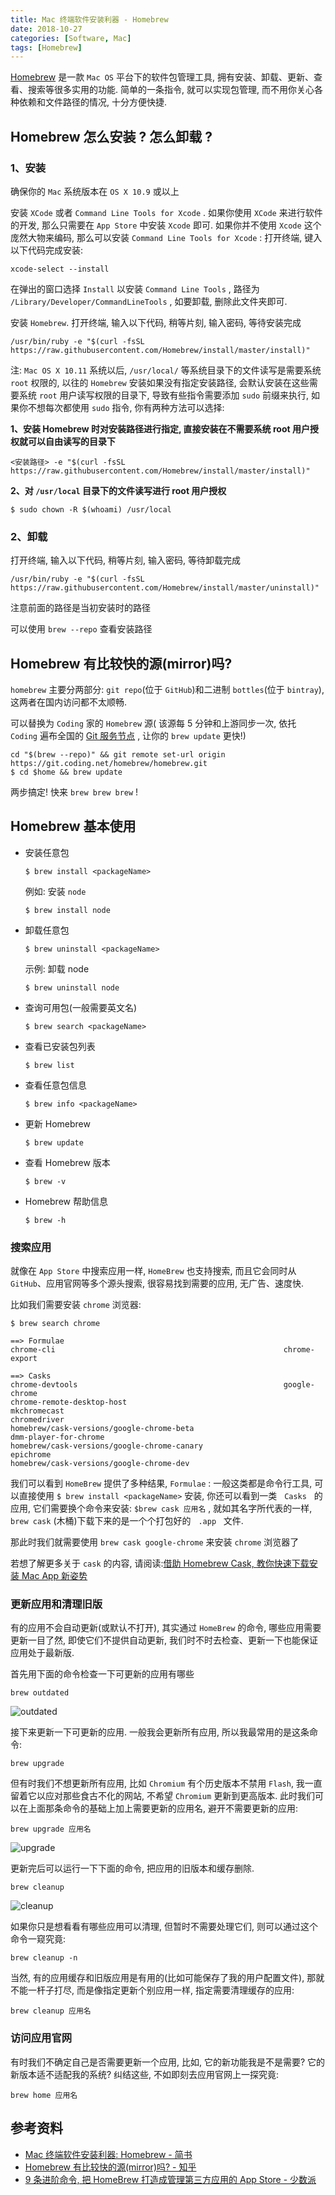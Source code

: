 ```yaml
---
title: Mac 终端软件安装利器 - Homebrew
date: 2018-10-27
categories: [Software, Mac]
tags: [Homebrew]
---
```


[Homebrew](https://brew.sh/index_zh-cn.html) 是一款 `Mac OS` 平台下的软件包管理工具, 拥有安装、卸载、更新、查看、搜索等很多实用的功能. 简单的一条指令, 就可以实现包管理, 而不用你关心各种依赖和文件路径的情况, 十分方便快捷.

## Homebrew 怎么安装 ? 怎么卸载 ?

### 1、安装

确保你的 `Mac` 系统版本在 `OS X 10.9` 或以上

安装 `XCode` 或者 `Command Line Tools for Xcode` . 如果你使用 `XCode` 来进行软件的开发, 那么只需要在 `App Store` 中安装 `Xcode` 即可. 如果你并不使用 `Xcode` 这个庞然大物来编码, 那么可以安装 `Command Line Tools for Xcode` : 打开终端, 键入以下代码完成安装:

    xcode-select --install

在弹出的窗口选择 `Install` 以安装 `Command Line Tools` , 路径为 `/Library/Developer/CommandLineTools` , 如要卸载, 删除此文件夹即可.

安装 `Homebrew`. 打开终端, 输入以下代码, 稍等片刻, 输入密码, 等待安装完成

    /usr/bin/ruby -e "$(curl -fsSL https://raw.githubusercontent.com/Homebrew/install/master/install)"

注: `Mac OS X 10.11` 系统以后, `/usr/local/` 等系统目录下的文件读写是需要系统 `root` 权限的, 以往的 `Homebrew` 安装如果没有指定安装路径, 会默认安装在这些需要系统 `root` 用户读写权限的目录下, 导致有些指令需要添加 `sudo` 前缀来执行, 如果你不想每次都使用 `sudo` 指令, 你有两种方法可以选择:

**1、安装 Homebrew 时对安装路径进行指定, 直接安装在不需要系统 root 用户授权就可以自由读写的目录下**

    <安装路径> -e "$(curl -fsSL https://raw.githubusercontent.com/Homebrew/install/master/install)"

**2、对 `/usr/local` 目录下的文件读写进行 root 用户授权**

    $ sudo chown -R $(whoami) /usr/local

### 2、卸载

打开终端, 输入以下代码, 稍等片刻, 输入密码, 等待卸载完成

    /usr/bin/ruby -e "$(curl -fsSL https://raw.githubusercontent.com/Homebrew/install/master/uninstall)"

注意前面的路径是当初安装时的路径

可以使用 `brew --repo` 查看安装路径

## Homebrew 有比较快的源(mirror)吗?

`homebrew` 主要分两部分: `git repo`(位于 `GitHub`)和二进制 `bottles`(位于 `bintray`), 这两者在国内访问都不太顺畅.

可以替换为 `Coding` 家的 `Homebrew` 源( 该源每 5 分钟和上游同步一次, 依托 `Coding` 遍布全国的 [Git 服务节点](http://Coding.net) , 让你的 `brew update` 更快!)

    cd "$(brew --repo)" && git remote set-url origin https://git.coding.net/homebrew/homebrew.git
    $ cd $home && brew update

两步搞定! 快来 `brew brew brew` !

## Homebrew 基本使用

- 安装任意包

  `$ brew install <packageName>`

  例如: 安装 `node`

  `$ brew install node`

- 卸载任意包

  `$ brew uninstall <packageName>`

  示例: 卸载 node

  `$ brew uninstall node`

- 查询可用包(一般需要英文名)

  `$ brew search <packageName>`

- 查看已安装包列表

  `$ brew list`

- 查看任意包信息

  `$ brew info <packageName>`

- 更新 Homebrew

  `$ brew update`

- 查看 Homebrew 版本

  `$ brew -v`

- Homebrew 帮助信息

  `$ brew -h`

### 搜索应用

就像在 `App Store` 中搜索应用一样, `HomeBrew` 也支持搜索, 而且它会同时从 `GitHub`、应用官网等多个源头搜索, 很容易找到需要的应用, 无广告、速度快.

比如我们需要安装 `chrome` 浏览器:

```shell
$ brew search chrome

==> Formulae
chrome-cli                                                   chrome-export

==> Casks
chrome-devtools                                              google-chrome
chrome-remote-desktop-host                                   mkchromecast
chromedriver                                                 homebrew/cask-versions/google-chrome-beta
dmm-player-for-chrome                                        homebrew/cask-versions/google-chrome-canary
epichrome                                                    homebrew/cask-versions/google-chrome-dev
```

我们可以看到 `HomeBrew` 提供了多种结果, `Formulae` : 一般这类都是命令行工具, 可以直接使用 `$ brew install <packageName>` 安装, 你还可以看到一类   `Casks`   的应用, 它们需要换个命令来安装: `$brew cask 应用名` , 就如其名字所代表的一样, `brew cask` (木桶)下载下来的是一个个打包好的   `.app`   文件.

那此时我们就需要使用 `brew cask google-chrome` 来安装 `chrome` 浏览器了

若想了解更多关于 `cask` 的内容, 请阅读:[借助 Homebrew Cask, 教你快速下载安装 Mac App 新姿势](https://love.tsz.now.sh//2018/11/07/with-homebrew-cask-you-can-quickly-download-and-install-new-poses-for-your-mac-app/)

### 更新应用和清理旧版

有的应用不会自动更新(或默认不打开), 其实通过 `HomeBrew` 的命令, 哪些应用需要更新一目了然, 即使它们不提供自动更新, 我们时不时去检查、更新一下也能保证应用处于最新版.

首先用下面的命令检查一下可更新的应用有哪些

    brew outdated

![outdated](/img/mac/051.png)

接下来更新一下可更新的应用. 一般我会更新所有应用, 所以我最常用的是这条命令:

    brew upgrade

但有时我们不想更新所有应用, 比如 `Chromium` 有个历史版本不禁用 `Flash`, 我一直留着它以应对那些食古不化的网站, 不希望 `Chromium` 更新到更高版本. 此时我们可以在上面那条命令的基础上加上需要更新的应用名, 避开不需要更新的应用:

    brew upgrade 应用名

![upgrade](/img/mac/052.png)

更新完后可以运行一下下面的命令, 把应用的旧版本和缓存删除.

    brew cleanup

![cleanup](/img/mac/053.png)

如果你只是想看看有哪些应用可以清理, 但暂时不需要处理它们, 则可以通过这个命令一窥究竟:

    brew cleanup -n

当然, 有的应用缓存和旧版应用是有用的(比如可能保存了我的用户配置文件), 那就不能一杆子打尽, 而是像指定更新个别应用一样, 指定需要清理缓存的应用:

    brew cleanup 应用名

### 访问应用官网

有时我们不确定自己是否需要更新一个应用, 比如, 它的新功能我是不是需要? 它的新版本适不适配我的系统? 纠结这些, 不如即刻去应用官网上一探究竟:

    brew home 应用名

## 参考资料

- [Mac 终端软件安装利器: Homebrew - 简书](https://www.jianshu.com/p/2ca8a4e47dff)
- [Homebrew 有比较快的源(mirror)吗? - 知乎](https://www.zhihu.com/question/31360766)
- [9 条进阶命令, 把 HomeBrew 打造成管理第三方应用的 App Store - 少数派](https://sspai.com/post/43451)
